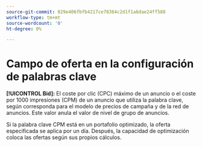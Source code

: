 ```yaml
---
source-git-commit: 029e406fbfb4217ce78364c2d1f1a6dae24ff588
workflow-type: tm+mt
source-wordcount: '0'
ht-degree: 0%

---
```

# Campo de oferta en la configuración de palabras clave

**[!UICONTROL Bid]:** El coste por clic (CPC) máximo de un anuncio o el coste por 1000 impresiones (CPM) de un anuncio que utiliza la palabra clave, según corresponda para el modelo de precios de campaña y de la red de anuncios. Este valor anula el valor de nivel de grupo de anuncios.

Si la palabra clave CPM está en un portafolio optimizado, la oferta especificada se aplica por un día. Después, la capacidad de optimización coloca las ofertas según sus propios cálculos.
